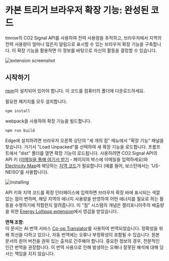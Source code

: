 <!--
CO_OP_TRANSLATOR_METADATA:
{
  "original_hash": "3f5e6821e0febccfc5d05e7c944d9e3d",
  "translation_date": "2025-08-23T23:54:17+00:00",
  "source_file": "5-browser-extension/solution/translation/README.ja.md",
  "language_code": "ko"
}
-->
# 카본 트리거 브라우저 확장 기능: 완성된 코드

tmrow의 CO2 Signal API를 사용하여 전력 사용량을 추적하고, 브라우저에서 지역의 전력 사용량이 얼마나 많은지 알림으로 표시할 수 있는 브라우저 확장 기능을 구축합니다. 이 확장 기능을 활용하면 이 정보를 바탕으로 자신의 활동을 결정할 수 있습니다.

![extension screenshot](../../../../../5-browser-extension/extension-screenshot.png)

## 시작하기

[npm](https://npmjs.com)이 설치되어 있어야 합니다. 이 코드를 컴퓨터의 폴더에 다운로드하세요.

필요한 패키지를 모두 설치합니다.

```
npm install
```

webpack을 사용하여 확장 기능을 빌드합니다.

```
npm run build
```

Edge에 설치하려면 브라우저 오른쪽 상단의 "세 개의 점" 메뉴에서 "확장 기능" 패널을 찾습니다. 거기서 "Load Unpacked"를 선택하여 새 확장 기능을 로드합니다. 프롬프트에서 "dist" 폴더를 열면 확장 기능이 로드됩니다. 사용하려면 CO2 Signal API의 API 키 ([이메일을 통해 여기서 받기](https://www.co2signal.com/) - 페이지의 박스에 이메일을 입력하세요)와 [Electricity Map](https://www.electricitymap.org/map)에 해당하는 [지역 코드](http://api.electricitymap.org/v3/zones)가 필요합니다 (예를 들어, 보스턴에서는 'US-NEISO'를 사용합니다).

![installing](../../../../../5-browser-extension/install-on-edge.png)

API 키와 지역 코드를 확장 인터페이스에 입력하면 브라우저 확장 바에 표시되는 색깔 있는 점이 변하며, 해당 지역의 에너지 사용량을 반영하여 어떤 에너지를 필요로 하는 활동을 수행하기에 적합한지 알려줍니다. 이 "점" 시스템의 개념은 캘리포니아주의 배출량을 위한 [Energy Lollipop extension](https://energylollipop.com/)에서 영감을 받았습니다.

**면책 조항**:  
이 문서는 AI 번역 서비스 [Co-op Translator](https://github.com/Azure/co-op-translator)를 사용하여 번역되었습니다. 정확성을 위해 최선을 다하고 있으나, 자동 번역에는 오류나 부정확성이 포함될 수 있습니다. 원본 문서의 원어 버전을 권위 있는 출처로 간주해야 합니다. 중요한 정보의 경우, 전문적인 인간 번역을 권장합니다. 이 번역 사용으로 인해 발생하는 오해나 잘못된 해석에 대해 당사는 책임을 지지 않습니다.